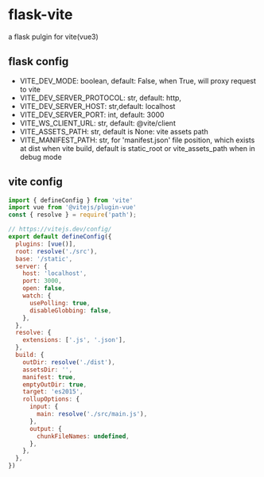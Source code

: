 # flask-vite

a flask pulgin for vite(vue3)


## flask config

- VITE_DEV_MODE: boolean, default: False, when True, will proxy request to vite
- VITE_DEV_SERVER_PROTOCOL: str, default: http,
- VITE_DEV_SERVER_HOST: str,default: localhost
- VITE_DEV_SERVER_PORT: int, default: 3000
- VITE_WS_CLIENT_URL: str, default: @vite/client
- VITE_ASSETS_PATH: str, default is None: vite assets path
- VITE_MANIFEST_PATH: str, for 'manifest.json' file position, which exists at dist when vite build, default is static_root or vite_assets_path when in debug mode


## vite config


```js
import { defineConfig } from 'vite'
import vue from '@vitejs/plugin-vue'
const { resolve } = require('path');

// https://vitejs.dev/config/
export default defineConfig({
  plugins: [vue()],
  root: resolve('./src'),
  base: '/static',
  server: {
    host: 'localhost',
    port: 3000,
    open: false,
    watch: {
      usePolling: true,
      disableGlobbing: false,
    },
  },
  resolve: {
    extensions: ['.js', '.json'],
  },
  build: {
    outDir: resolve('./dist'),
    assetsDir: '',
    manifest: true,
    emptyOutDir: true,
    target: 'es2015',
    rollupOptions: {
      input: {
        main: resolve('./src/main.js'),
      },
      output: {
        chunkFileNames: undefined,
      },
    },
  },
})
```
